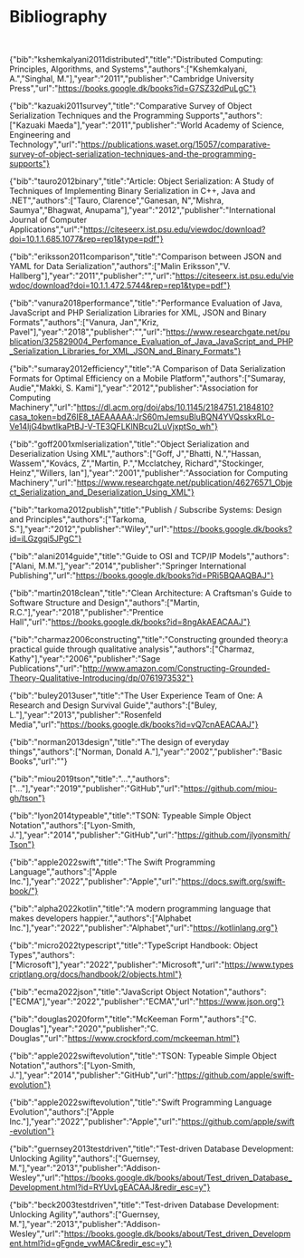 # Bibliography

<br>

{"bib":"kshemkalyani2011distributed","title":"Distributed Computing: Principles, Algorithms, and Systems","authors":["Kshemkalyani, A.","Singhal, M."],"year":"2011","publisher":"Cambridge University Press","url":"https://books.google.dk/books?id=G7SZ32dPuLgC"}

{"bib":"kazuaki2011survey","title":"Comparative Survey of Object Serialization Techniques and the Programming Supports","authors":["Kazuaki Maeda"],"year":"2011","publisher":"World Academy of Science, Engineering and Technology","url":"https://publications.waset.org/15057/comparative-survey-of-object-serialization-techniques-and-the-programming-supports"}

{"bib":"tauro2012binary","title":"Article: Object Serialization: A Study of Techniques of Implementing Binary Serialization in C++, Java and .NET","authors":["Tauro, Clarence","Ganesan, N","Mishra, Saumya","Bhagwat, Anupama"],"year":"2012","publisher":"International Journal of Computer Applications","url":"https://citeseerx.ist.psu.edu/viewdoc/download?doi=10.1.1.685.1077&rep=rep1&type=pdf"}

{"bib":"eriksson2011comparison","title":"Comparison between JSON and YAML for Data Serialization","authors":["Malin Eriksson","V. Hallberg"],"year":"2011","publisher":"","url":"https://citeseerx.ist.psu.edu/viewdoc/download?doi=10.1.1.472.5744&rep=rep1&type=pdf"}

{"bib":"vanura2018performance","title":"Performance Evaluation of Java, JavaScript and PHP Serialization Libraries for XML, JSON and Binary Formats","authors":["Vanura, Jan","Kriz, Pavel"],"year":"2018","publisher":"","url":"https://www.researchgate.net/publication/325829004_Perfomance_Evaluation_of_Java_JavaScript_and_PHP_Serialization_Libraries_for_XML_JSON_and_Binary_Formats"}

{"bib":"sumaray2012efficiency","title":"A Comparison of Data Serialization Formats for Optimal Efficiency on a Mobile Platform","authors":["Sumaray, Audie","Makki, S. Kami"],"year":"2012","publisher":"Association for Computing Machinery","url":"https://dl.acm.org/doi/abs/10.1145/2184751.2184810?casa_token=bdZ6IE8_tAEAAAAA:JrS60mJemsuBluBQN4YVQsskxRLo-Ve14ljG4bwtIkaPtBJ-V-TE3QFLKlNBcu2LuVjxptSo_wh"}

{"bib":"goff2001xmlserialization","title":"Object Serialization and Deserialization Using XML","authors":["Goff, J","Bhatti, N.","Hassan, Wassem","Kovács, Z","Martin, P.","Mcclatchey, Richard","Stockinger, Heinz","Willers, Ian"],"year":"2001","publisher":"Association for Computing Machinery","url":"https://www.researchgate.net/publication/46276571_Object_Serialization_and_Deserialization_Using_XML"}

{"bib":"tarkoma2012publish","title":"Publish / Subscribe Systems: Design and Principles","authors":["Tarkoma, S."],"year":"2012","publisher":"Wiley","url":"https://books.google.dk/books?id=iLGzgqi5JPgC"}

{"bib":"alani2014guide","title":"Guide to OSI and TCP/IP Models","authors":["Alani, M.M."],"year":"2014","publisher":"Springer International Publishing","url":"https://books.google.dk/books?id=PRi5BQAAQBAJ"}

{"bib":"martin2018clean","title":"Clean Architecture: A Craftsman's Guide to Software Structure and Design","authors":["Martin, R.C."],"year":"2018","publisher":"Prentice Hall","url":"https://books.google.dk/books?id=8ngAkAEACAAJ"}

{"bib":"charmaz2006constructing","title":"Constructing grounded theory:a practical guide through qualitative analysis","authors":["Charmaz, Kathy"],"year":"2006","publisher":"Sage Publications","url":"http://www.amazon.com/Constructing-Grounded-Theory-Qualitative-Introducing/dp/0761973532"}

{"bib":"buley2013user","title":"The User Experience Team of One: A Research and Design Survival Guide","authors":["Buley, L."],"year":"2013","publisher":"Rosenfeld Media","url":"https://books.google.dk/books?id=vQ7cnAEACAAJ"}

{"bib":"norman2013design","title":"The design of everyday things","authors":["Norman, Donald A."],"year":"2002","publisher":"Basic Books","url":""}

{"bib":"miou2019tson","title":"...","authors":["..."],"year":"2019","publisher":"GitHub","url":"https://github.com/miou-gh/tson"}

{"bib":"lyon2014typeable","title":"TSON: Typeable Simple Object Notation","authors":["Lyon-Smith, J."],"year":"2014","publisher":"GitHub","url":"https://github.com/jlyonsmith/Tson"}

{"bib":"apple2022swift","title":"The Swift Programming Language","authors":["Apple Inc."],"year":"2022","publisher":"Apple","url":"https://docs.swift.org/swift-book/"}

{"bib":"alpha2022kotlin","title":"A modern programming language
that makes developers happier.","authors":["Alphabet Inc."],"year":"2022","publisher":"Alphabet","url":"https://kotlinlang.org"}

{"bib":"micro2022typescript","title":"TypeScript Handbook: Object Types","authors":["Microsoft"],"year":"2022","publisher":"Microsoft","url":"https://www.typescriptlang.org/docs/handbook/2/objects.html"}

{"bib":"ecma2022json","title":"JavaScript Object Notation","authors":["ECMA"],"year":"2022","publisher":"ECMA","url":"https://www.json.org"}

{"bib":"douglas2020form","title":"McKeeman Form","authors":["C. Douglas"],"year":"2020","publisher":"C. Douglas","url":"https://www.crockford.com/mckeeman.html"}

{"bib":"apple2022swiftevolution","title":"TSON: Typeable Simple Object Notation","authors":["Lyon-Smith, J."],"year":"2014","publisher":"GitHub","url":"https://github.com/apple/swift-evolution"}

{"bib":"apple2022swiftevolution","title":"Swift Programming Language Evolution","authors":["Apple Inc."],"year":"2022","publisher":"Apple","url":"https://github.com/apple/swift-evolution"}

{"bib":"guernsey2013testdriven","title":"Test-driven Database Development: Unlocking Agility","authors":["Guernsey, M."],"year":"2013","publisher":"Addison-Wesley","url":"https://books.google.dk/books/about/Test_driven_Database_Development.html?id=RYUvLgEACAAJ&redir_esc=y"}

{"bib":"beck2003testdriven","title":"Test-driven Database Development: Unlocking Agility","authors":["Guernsey, M."],"year":"2013","publisher":"Addison-Wesley","url":"https://books.google.dk/books/about/Test_driven_Development.html?id=gFgnde_vwMAC&redir_esc=y"}